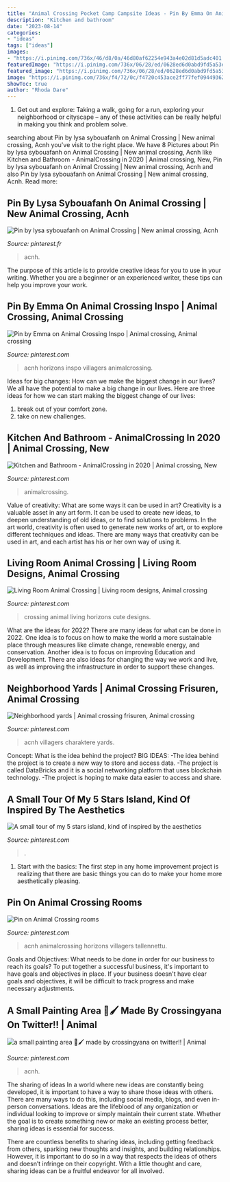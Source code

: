 ```yaml
---
title: "Animal Crossing Pocket Camp Campsite Ideas - Pin By Emma On Animal Crossing Inspo"
description: "Kitchen and bathroom"
date: "2023-08-14"
categories:
- "ideas"
tags: ["ideas"]
images:
- "https://i.pinimg.com/736x/46/d8/0a/46d80af62254e943a4e02d81d5adc401.jpg"
featuredImage: "https://i.pinimg.com/736x/06/28/ed/0628ed6d0abd9fd5a53e621bf8267411.jpg"
featured_image: "https://i.pinimg.com/736x/06/28/ed/0628ed6d0abd9fd5a53e621bf8267411.jpg"
image: "https://i.pinimg.com/736x/f4/72/0c/f4720c453ace2ff77fef094493620b62.jpg"
ShowToc: true
author: "Rhoda Dare"
---
```



1. Get out and explore: Taking a walk, going for a run, exploring your neighborhood or cityscape – any of these activities can be really helpful in making you think and problem solve. 

	

		
searching about Pin by lysa sybouafanh on Animal Crossing | New animal crossing, Acnh you've visit to the right place. We have 8 Pictures about Pin by lysa sybouafanh on Animal Crossing | New animal crossing, Acnh like Kitchen and Bathroom - AnimalCrossing in 2020 | Animal crossing, New, Pin by lysa sybouafanh on Animal Crossing | New animal crossing, Acnh and also Pin by lysa sybouafanh on Animal Crossing | New animal crossing, Acnh. Read more:
		
    
## Pin By Lysa Sybouafanh On Animal Crossing | New Animal Crossing, Acnh

<img loading=lazy src="https://i.pinimg.com/736x/a7/16/6e/a7166e24592e553521cb9e17e7c6fb94.jpg" onerror="this.onerror=null;this.src='https://tse1.mm.bing.net/th?id=OIP.MqYWxPYCzldZI9neKq0yiAHaEK&amp;pid=15.1';" alt="Pin by lysa sybouafanh on Animal Crossing | New animal crossing, Acnh">

_Source: pinterest.fr_

>acnh. 

	

The purpose of this article is to provide creative ideas for you to use in your writing. Whether you are a beginner or an experienced writer, these tips can help you improve your work.

    
## Pin By Emma On Animal Crossing Inspo | Animal Crossing, Animal Crossing

<img loading=lazy src="https://i.pinimg.com/736x/f4/72/0c/f4720c453ace2ff77fef094493620b62.jpg" onerror="this.onerror=null;this.src='https://tse1.mm.bing.net/th?id=OIP.N-TU3iI4wqvAAy3n-KCsGgHaFP&amp;pid=15.1';" alt="Pin by Emma on Animal Crossing Inspo | Animal crossing, Animal crossing">

_Source: pinterest.com_

>acnh horizons inspo villagers animalcrossing. 

	

Ideas for big changes: How can we make the biggest change in our lives?
We all have the potential to make a big change in our lives. Here are three ideas for how we can start making the biggest change of our lives:
1. break out of your comfort zone.
2. take on new challenges.

    
## Kitchen And Bathroom - AnimalCrossing In 2020 | Animal Crossing, New

<img loading=lazy src="https://i.pinimg.com/736x/06/28/ed/0628ed6d0abd9fd5a53e621bf8267411.jpg" onerror="this.onerror=null;this.src='https://tse4.mm.bing.net/th?id=OIP.kib3qB3jElog23S6slXH7AHaHa&amp;pid=15.1';" alt="Kitchen and Bathroom - AnimalCrossing in 2020 | Animal crossing, New">

_Source: pinterest.com_

>animalcrossing. 

	

Value of creativity: What are some ways it can be used in art?
Creativity is a valuable asset in any art form. It can be used to create new ideas, to deepen understanding of old ideas, or to find solutions to problems. In the art world, creativity is often used to generate new works of art, or to explore different techniques and ideas. There are many ways that creativity can be used in art, and each artist has his or her own way of using it.

    
## Living Room Animal Crossing | Living Room Designs, Animal Crossing

<img loading=lazy src="https://i.pinimg.com/736x/e8/7e/c5/e87ec54031b1f0457cfd953e7483381b.jpg" onerror="this.onerror=null;this.src='https://tse1.mm.bing.net/th?id=OIP.CA8xVKzw0d0OWdQnX9FI9AHaEK&amp;pid=15.1';" alt="Living Room Animal Crossing | Living room designs, Animal crossing">

_Source: pinterest.com_

>crossing animal living horizons cute designs. 

	

What are the ideas for 2022?
There are many ideas for what can be done in 2022. One idea is to focus on how to make the world a more sustainable place through measures like climate change, renewable energy, and conservation. Another idea is to focus on improving Education and Development. There are also ideas for changing the way we work and live, as well as improving the infrastructure in order to support these changes.

    
## Neighborhood Yards | Animal Crossing Frisuren, Animal Crossing

<img loading=lazy src="https://i.pinimg.com/736x/1f/4d/6a/1f4d6a4538c7d0b16c38929020bd2438.jpg" onerror="this.onerror=null;this.src='https://tse2.mm.bing.net/th?id=OIP.EEzx4lOODJmiaeDYvuvGPgHaLU&amp;pid=15.1';" alt="Neighborhood yards | Animal crossing frisuren, Animal crossing">

_Source: pinterest.com_

>acnh villagers charaktere yards. 

	

Concept: What is the idea behind the project?
BIG IDEAS: 
-The idea behind the project is to create a new way to store and access data. 
-The project is called DataBricks and it is a social networking platform that uses blockchain technology. 
-The project is hoping to make data easier to access and share.

    
## A Small Tour Of My 5 Stars Island, Kind Of Inspired By The Aesthetics

<img loading=lazy src="https://i.pinimg.com/736x/b6/cb/e2/b6cbe285abcf55fc0a8d59c1a094c8ad.jpg" onerror="this.onerror=null;this.src='https://tse2.mm.bing.net/th?id=OIP.zf9ysn4IOLoLvSxtXNoySwHaEK&amp;pid=15.1';" alt="A small tour of my 5 stars island, kind of inspired by the aesthetics">

_Source: pinterest.com_

>. 

	

1. Start with the basics: The first step in any home improvement project is realizing that there are basic things you can do to make your home more aesthetically pleasing.

    
## Pin On Animal Crossing Rooms

<img loading=lazy src="https://i.pinimg.com/736x/ba/e8/85/bae885e0f991cc6c28cff78bd4df6976.jpg" onerror="this.onerror=null;this.src='https://tse3.mm.bing.net/th?id=OIP.kg2LFTGTDoSxO99cipO3kQHaHa&amp;pid=15.1';" alt="Pin on Animal Crossing rooms">

_Source: pinterest.com_

>acnh animalcrossing horizons villagers tallennettu. 

	

Goals and Objectives: What needs to be done in order for our business to reach its goals?
To put together a successful business, it's important to have goals and objectives in place. If your business doesn't have clear goals and objectives, it will be difficult to track progress and make necessary adjustments.

    
## A Small Painting Area 🥺🖌 Made By Crossingyana On Twitter!! | Animal

<img loading=lazy src="https://i.pinimg.com/736x/46/d8/0a/46d80af62254e943a4e02d81d5adc401.jpg" onerror="this.onerror=null;this.src='https://tse4.mm.bing.net/th?id=OIP.QMaiZmdWClla35jYkFTDxgHaEJ&amp;pid=15.1';" alt="a small painting area 🥺🖌 made by crossingyana on twitter!! | Animal">

_Source: pinterest.com_

>acnh. 

	

The sharing of ideas
In a world where new ideas are constantly being developed, it is important to have a way to share those ideas with others. There are many ways to do this, including social media, blogs, and even in-person conversations.
Ideas are the lifeblood of any organization or individual looking to improve or simply maintain their current state. Whether the goal is to create something new or make an existing process better, sharing ideas is essential for success.

There are countless benefits to sharing ideas, including getting feedback from others, sparking new thoughts and insights, and building relationships. However, it is important to do so in a way that respects the ideas of others and doesn’t infringe on their copyright. With a little thought and care, sharing ideas can be a fruitful endeavor for all involved.

